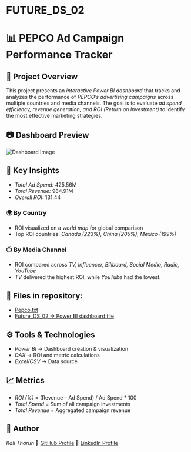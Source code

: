 
# FUTURE_DS_02
# 📊 PEPCO Ad Campaign Performance Tracker
## 📌 Project Overview
This project presents an *interactive Power BI dashboard* that tracks and analyzes the performance of *PEPCO’s advertising campaigns* across multiple countries and media channels.
The goal is to evaluate *ad spend efficiency, revenue generation, and ROI (Return on Investment)* to identify the most effective marketing strategies.
## 📷 Dashboard Preview
![Dashboard Image](https://github.com/kalitharun/FUTURE_DS_02/commit/dd97c5728acdad44d983d9106d2aa3f5b2d2b2d0)

## 🔑 Key Insights
- *Total Ad Spend:* 425.56M
- *Total Revenue:* 984.91M
- *Overall ROI:* 131.44
### 🌍 By Country
- ROI visualized on a *world map* for global comparison
- Top ROI countries: *Canada (223%), China (205%), Mexico (199%)*
### 📺 By Media Channel
- ROI compared across *TV, Influencer, Billboard, Social Media, Radio, YouTube*
- *TV* delivered the highest ROI, while *YouTube* had the lowest.
## 📁 Files in repository:
- [Pepco.txt](https://github.com/kalitharun/FUTURE_DS_02/blob/main/PEPCO.txt)
- [Future_DS_02 → Power BI dashboard file](https://github.com/kalitharun/FUTURE_DS_02/blob/main/FUTURE_DS_02.pbix)
## ⚙ Tools & Technologies
- *Power BI* → Dashboard creation & visualization
- *DAX* → ROI and metric calculations
- *Excel/CSV* → Data source
## 📈 Metrics
- *ROI (%)* = (Revenue – Ad Spend) / Ad Spend * 100
- *Total Spend* = Sum of all campaign investments
- *Total Revenue* = Aggregated campaign revenue
## 👤 Author
*Kali Tharun*
🔗 [GitHub Profile](https://github.com/kalitharun)
🔗 [LinkedIn Profile](https://www.linkedin.com/in/kali-tharun-bba1762b5/)
